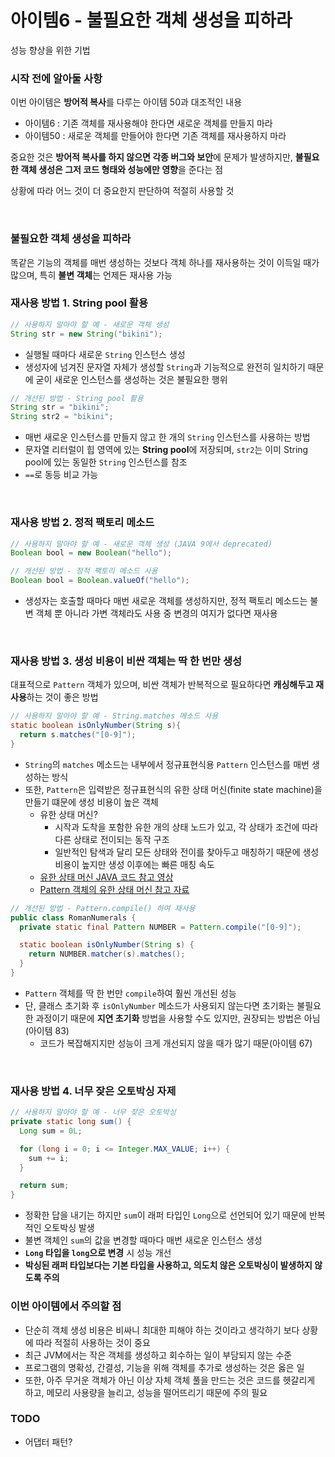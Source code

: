 # 아이템6 - 불필요한 객체 생성을 피하라
성능 향상을 위한 기법

### 시작 전에 알아둘 사항
이번 아이템은 **방어적 복사**를 다루는 아이템 50과 대조적인 내용
- 아이템6 : 기존 객체를 재사용해야 한다면 새로운 객체를 만들지 마라
- 아이템50 : 새로운 객체를 만들어야 한다면 기존 객체를 재사용하지 마라

중요한 것은 **방어적 복사를 하지 않으면 각종 버그와 보안**에 문제가 발생하지만, **불필요한 객체 생성은 그저 코드 형태와 성능에만 영향**을 준다는 점

상황에 따라 어느 것이 더 중요한지 판단하여 적절히 사용할 것

<br />

### 불필요한 객체 생성을 피하라
똑같은 기능의 객체를 매번 생성하는 것보다 객체 하나를 재사용하는 것이 이득일 때가 많으며, 특히 **불변 객체**는 언제든 재사용 가능

### 재사용 방법 1. String pool 활용
```JAVA
// 사용하지 말아야 할 예 - 새로운 객체 생성
String str = new String("bikini");
```
- 실행될 때마다 새로운 ```String``` 인스턴스 생성
- 생성자에 넘겨진 문자열 자체가 생성할 ```String```과 기능적으로 완전히 일치하기 때문에 굳이 새로운 인스턴스를 생성하는 것은 불필요한 행위

```JAVA
// 개선된 방법 - String pool 활용
String str = "bikini";
String str2 = "bikini";
```
- 매번 새로운 인스턴스를 만들지 않고 한 개의 ```String``` 인스턴스를 사용하는 방법
- 문자열 리터럴이 힙 영역에 있는 **String pool**에 저장되며, ```str2```는 이미 String pool에 있는 동일한 ```String``` 인스턴스를 참조
- ```==```로 동등 비교 가능

<br />

### 재사용 방법 2. 정적 팩토리 메소드
```JAVA
// 사용하지 말아야 할 예 - 새로운 객체 생성 (JAVA 9에서 deprecated)
Boolean bool = new Boolean("hello");
```
```JAVA
// 개선된 방법 - 정적 팩토리 메소드 사용
Boolean bool = Boolean.valueOf("hello");
```
- 생성자는 호출할 때마다 매번 새로운 객체를 생성하지만, 정적 팩토리 메소드는 불변 객체 뿐 아니라 가변 객체라도 사용 중 변경의 여지가 없다면 재사용

<br />

### 재사용 방법 3. 생성 비용이 비싼 객체는 딱 한 번만 생성
대표적으로 ```Pattern``` 객체가 있으며, 비싼 객체가 반복적으로 필요하다면 **캐싱해두고 재사용**하는 것이 좋은 방법
```JAVA
// 사용하지 말아야 할 예 - String.matches 메소드 사용
static boolean isOnlyNumber(String s){
  return s.matches("[0-9]");
}
```
- ```String```의 ```matches``` 메소드는 내부에서 정규표현식용 ```Pattern``` 인스턴스를 매번 생성하는 방식
- 또한, ```Pattern```은 입력받은 정규표현식의 유한 상태 머신(finite state machine)을 만들기 떄문에 생성 비용이 높은 객체
  - 유한 상태 머신?
    - 시작과 도착을 포함한 유한 개의 상태 노드가 있고, 각 상태가 조건에 따라 다른 상태로 전이되는 동작 구조
    - 일반적인 탐색과 달리 모든 상태와 전이를 찾아두고 매칭하기 때문에 생성 비용이 높지만 생성 이후에는 빠른 매칭 속도
  - [유한 상태 머신 JAVA 코드 참고 영상](https://www.youtube.com/watch?v=ZfW7FwuBd90)
  - [Pattern 객체의 유한 상태 머신 참고 자료](https://github.com/java-squid/effective-java/issues/6#issuecomment-696519565)

```JAVA
// 개선된 방법 - Pattern.compile() 하여 재사용
public class RomanNumerals {
  private static final Pattern NUMBER = Pattern.compile("[0-9]");

  static boolean isOnlyNumber(String s) {
    return NUMBER.matcher(s).matches();
  }
}
```
- ```Pattern``` 객체를 딱 한 번만 ```compile```하여 훨씬 개선된 성능
- 단, 클래스 초기화 후 ```isOnlyNumber``` 메소드가 사용되지 않는다면 초기화는 불필요한 과정이기 때문에 **지연 초기화** 방법을 사용할 수도 있지만, 권장되는 방법은 아님(아이템 83)
  - 코드가 복잡해지지만 성능이 크게 개선되지 않을 때가 많기 때문(아이템 67)

<br />

### 재사용 방법 4. 너무 잦은 오토박싱 자제
```JAVA
// 사용하지 말아야 할 예 - 너무 잦은 오토박싱
private static long sum() {
  Long sum = 0L;

  for (long i = 0; i <= Integer.MAX_VALUE; i++) {
    sum += i;
  }

  return sum;
}
```
- 정확한 답을 내기는 하지만 ```sum```이 래퍼 타입인 ```Long```으로 선언되어 있기 때문에 반복적인 오토박싱 발생
- 불변 객체인 ```sum```의 값을 변경할 때마다 매번 새로운 인스턴스 생성
- **```Long``` 타입을 ```long```으로 변경** 시 성능 개선
- **박싱된 래퍼 타입보다는 기본 타입을 사용하고, 의도치 않은 오토박싱이 발생하지 않도록 주의**

### 이번 아이템에서 주의할 점
- 단순히 객체 생성 비용은 비싸니 최대한 피해야 하는 것이라고 생각하기 보다 상황에 따라 적절히 사용하는 것이 중요
- 최근 JVM에서는 작은 객체를 생성하고 회수하는 일이 부담되지 않는 수준
- 프로그램의 명확성, 간결성, 기능을 위해 객체를 추가로 생성하는 것은 옳은 일
- 또한, 아주 무거운 객체가 아닌 이상 자체 객체 풀을 만드는 것은 코드를 헷갈리게 하고, 메모리 사용량을 늘리고, 성능을 떨어뜨리기 때문에 주의 필요

### TODO
- 어댑터 패턴?
